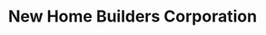 ---
title: "New Home Builders Corporation"
url: /amadeo/new-home-builders-corporation/
shop: hardware
---